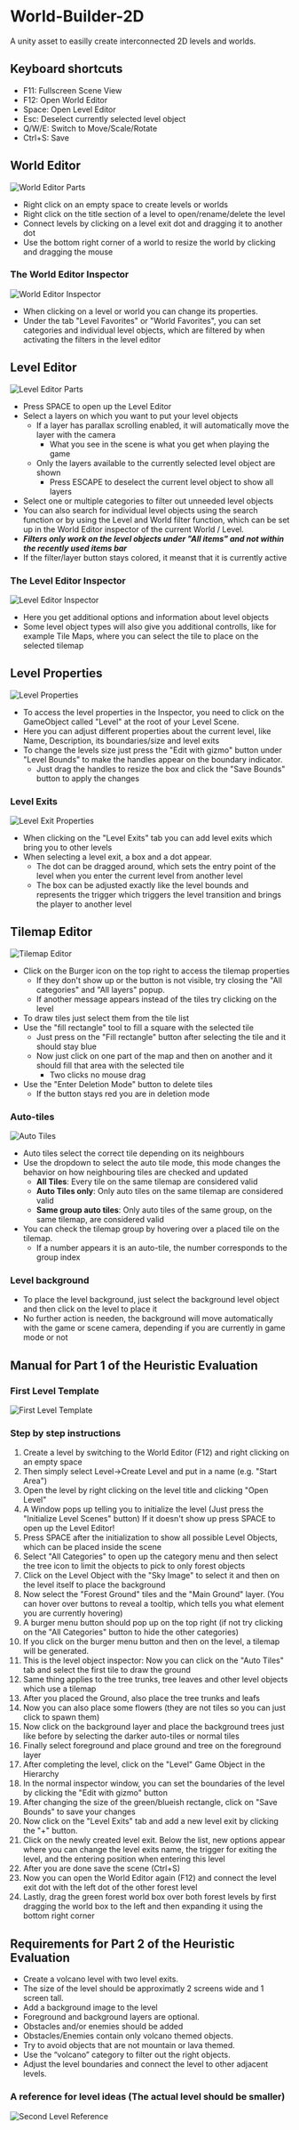 # World-Builder-2D
A unity asset to easilly create interconnected 2D levels and worlds.

## Keyboard shortcuts
- F11: Fullscreen Scene View
- F12: Open World Editor
- Space: Open Level Editor
- Esc: Deselect currently selected level object
- Q/W/E: Switch to Move/Scale/Rotate
- Ctrl+S: Save

## World Editor
![World Editor Parts](https://github.com/Dr4g0nsoul/World-Builder-2D/blob/release/images/EditorHelp3.png)
- Right click on an empty space to create levels or worlds
- Right click on the title section of a level to open/rename/delete the level
- Connect levels by clicking on a level exit dot and dragging it to another dot
- Use the bottom right corner of a world to resize the world by clicking and dragging the mouse
### The World Editor Inspector
![World Editor Inspector](https://github.com/Dr4g0nsoul/World-Builder-2D/blob/release/images/EditorHelp4.png)
- When clicking on a level or world you can change its properties.
- Under the tab "Level Favorites" or "World Favorites", you can set categories and individual level objects, which are filtered by when activating the filters in the level editor

## Level Editor
![Level Editor Parts](https://github.com/Dr4g0nsoul/World-Builder-2D/blob/release/images/EditorHelp1.png)
- Press SPACE to open up the Level Editor
- Select a layers on which you want to put your level objects
  - If a layer has parallax scrolling enabled, it will automatically move the layer with the camera
    - What you see in the scene is what you get when playing the game
  - Only the layers available to the currently selected level object are shown
    - Press ESCAPE to deselect the current level object to show all layers
- Select one or multiple categories to filter out unneeded level objects
- You can also search for individual level objects using the search function or by using the Level and World filter function, which can be set up in the World Editor inspector of the current World / Level.
- ***Filters only work on the level objects under "All items" and not within the recently used items bar***
- If the filter/layer button stays colored, it meanst that it is currently active
### The Level Editor Inspector
![Level Editor Inspector](https://github.com/Dr4g0nsoul/World-Builder-2D/blob/release/images/EditorHelp2.png)
- Here you get additional options and information about level objects
- Some level object types will also give you additional controlls, like for example Tile Maps, where you can select the tile to place on the selected tilemap

## Level Properties
![Level Properties](https://github.com/Dr4g0nsoul/World-Builder-2D/blob/release/images/EditorHelp5.png)
- To access the level properties in the Inspector, you need to click on the GameObject called "Level" at the root of your Level Scene.
- Here you can adjust different properties about the current level, like Name, Description, its boundaries/size and level exits
- To change the levels size just press the "Edit with gizmo" button under "Level Bounds" to make the handles appear on the boundary indicator.
  - Just drag the handles to resize the box and click the "Save Bounds" button to apply the changes
### Level Exits
![Level Exit Properties](https://github.com/Dr4g0nsoul/World-Builder-2D/blob/release/images/EditorHelp6.png)
- When clicking on the "Level Exits" tab you can add level exits which bring you to other levels
- When selecting a level exit, a box and a dot appear.
  - The dot can be dragged around, which sets the entry point of the level when you enter the current level from another level
  - The box can be adjusted exactly like the level bounds and represents the trigger which triggers the level transition and brings the player to another level

## Tilemap Editor
![Tilemap Editor](https://github.com/Dr4g0nsoul/World-Builder-2D/blob/release/images/EditorHelp7.png)
- Click on the Burger icon on the top right to access the tilemap properties
  - If they don't show up or the button is not visible, try closing the "All categories" and "All layers" popup.
  - If another message appears instead of the tiles try clicking on the level
- To draw tiles just select them from the tile list
- Use the "fill rectangle" tool to fill a square with the selected tile
  - Just press on the "Fill rectangle" button after selecting the tile and it should stay blue
  - Now just click on one part of the map and then on another and it should fill that area with the selected tile
    - Two clicks no mouse drag
- Use the "Enter Deletion Mode" button to delete tiles
  - If the button stays red you are in deletion mode
### Auto-tiles
![Auto Tiles](https://github.com/Dr4g0nsoul/World-Builder-2D/blob/release/images/EditorHelp8.png)
- Auto tiles select the correct tile depending on its neighbours
- Use the dropdown to select the auto tile mode, this mode changes the behavior on how neighbouring tiles are checked and updated
  - **All Tiles**: Every tile on the same tilemap are considered valid
  - **Auto Tiles only**: Only auto tiles on the same tilemap are considered valid
  - **Same group auto tiles**: Only auto tiles of the same group, on the same tilemap, are considered valid
- You can check the tilemap group by hovering over a placed tile on the tilemap.
  - If a number appears it is an auto-tile, the number corresponds to the group index
### Level background
- To place the level background, just select the background level object and then click on the level to place it
- No further action is needen, the background will move automatically with the game or scene camera, depending if you are currently in game mode or not

## Manual for Part 1 of the Heuristic Evaluation
### First Level Template
![First Level Template](https://github.com/Dr4g0nsoul/World-Builder-2D/blob/release/images/level.png)

### Step by step instructions
1. Create a level by switching to the World Editor (F12) and right clicking on an empty space
2. Then simply select Level->Create Level and put in a name (e.g. "Start Area")
3. Open the level by right clicking on the level title and clicking "Open Level"
4. A Window pops up telling you to initialize the level (Just press the "Initialize Level Scenes" button)
If it doesn't show up press SPACE to open up the Level Editor!
5. Press SPACE after the initialization to show all possible Level Objects, which can be placed inside the scene
6. Select "All Categories" to open up the category menu and then select the tree icon to limit the objects to pick to only forest objects
7. Click on the Level Object with the "Sky Image" to select it and then on the level itself to place the background
8. Now select the "Forest Ground" tiles and the "Main Ground" layer. 
(You can hover over buttons to reveal a tooltip, which tells you what element you are currently hovering)
9. A burger menu button should pop up on the top right (if not try clicking on the "All Categories" button to hide the other categories)
10. If you click on the burger menu button and then on the level, a tilemap will be generated.
11. This is the level object inspector: Now you can click on the "Auto Tiles" tab and select the first tile to draw the ground
12. Same thing applies to the tree trunks, tree leaves and other level objects which use a tilemap
13. After you placed the Ground, also place the tree trunks and leafs
14. Now you can also place some flowers (they are not tiles so you can just click to spawn them)
15. Now click on the background layer and place the background trees just like before by selecting the darker auto-tiles or normal tiles
16. Finally select foreground and place ground and tree on the foreground layer
17. After completing the level, click on the "Level" Game Object in the Hierarchy
18. In the normal inspector window, you can set the boundaries of the level by clicking the "Edit with gizmo" button
19. After changing the size of the green/blueish rectangle, click on "Save Bounds" to save your changes
20. Now click on the "Level Exits" tab and add a new level exit by clicking the "+" button.
21. Click on the newly created level exit. Below the list, new options appear where you can change the level exits name, the trigger for exiting the level, and the entering position when entering this level
22. After you are done save the scene (Ctrl+S)
23. Now you can open the World Editor again (F12) and connect the level exit dot with the left dot of the other forest level
24. Lastly, drag the green forest world box over both forest levels by first dragging the world box to the left and then expanding it using the bottom right corner

## Requirements for Part 2 of the Heuristic Evaluation
-	Create a volcano level with two level exits.
-	The size of the level should be approximatly 2 screens wide and 1 screen tall.
-	Add a background image to the level
-	Foreground and background layers are optional.
-	Obstacles and/or enemies should be added
-	Obstacles/Enemies contain only volcano themed objects.
  -	Try to avoid objects that are not mountain or lava themed.
  -	Use the “volcano” category to filter out the right objects.
-	Adjust the level boundaries and connect the level to other adjacent levels.

### A reference for level ideas (The actual level should be smaller)
![Second Level Reference](https://github.com/Dr4g0nsoul/World-Builder-2D/blob/release/images/level2.png)
